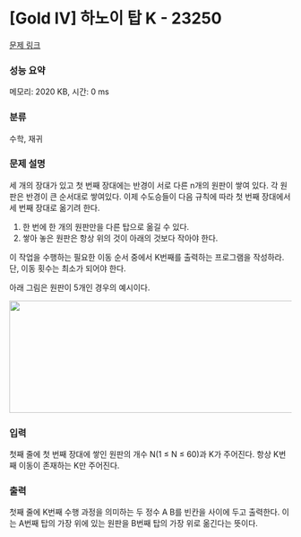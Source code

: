 # [Gold IV] 하노이 탑 K - 23250 

[문제 링크](https://www.acmicpc.net/problem/23250) 

### 성능 요약

메모리: 2020 KB, 시간: 0 ms

### 분류

수학, 재귀

### 문제 설명

<p>세 개의 장대가 있고 첫 번째 장대에는 반경이 서로 다른 n개의 원판이 쌓여 있다. 각 원판은 반경이 큰 순서대로 쌓여있다. 이제 수도승들이 다음 규칙에 따라 첫 번째 장대에서 세 번째 장대로 옮기려 한다.</p>

<ol>
	<li>한 번에 한 개의 원판만을 다른 탑으로 옮길 수 있다.</li>
	<li>쌓아 놓은 원판은 항상 위의 것이 아래의 것보다 작아야 한다.</li>
</ol>

<p>이 작업을 수행하는 필요한 이동 순서 중에서 K번째를 출력하는 프로그램을 작성하라. 단, 이동 횟수는 최소가 되어야 한다.</p>

<p>아래 그림은 원판이 5개인 경우의 예시이다.</p>

<p style="text-align: center;"><img alt="" src="" style="height:200px; width:1050px"></p>

### 입력 

 <p>첫째 줄에 첫 번째 장대에 쌓인 원판의 개수 N(1 ≤ N ≤ 60)과 K가 주어진다. 항상 K번째 이동이 존재하는 K만 주어진다.</p>

### 출력 

 <p>첫째 줄에 K번째 수행 과정을 의미하는 두 정수 A B를 빈칸을 사이에 두고 출력한다. 이는 A번째 탑의 가장 위에 있는 원판을 B번째 탑의 가장 위로 옮긴다는 뜻이다.</p>

